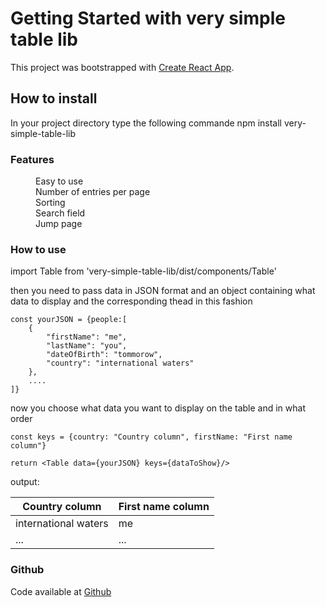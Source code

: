 # Getting Started with very simple table lib

This project was bootstrapped with [Create React App](https://github.com/facebook/create-react-app).

## How to install

In your project directory type the following commande
 npm install very-simple-table-lib

### Features
<dl>
<dd>Easy to use</dd>
<dd>Number of entries per page</dd>
<dd>Sorting</dd>
<dd>Search field</dd>
<dd>Jump page</dd>
</dl>

### How to use

import Table from 'very-simple-table-lib/dist/components/Table'

then you need to pass data in JSON format and an object containing what data to display and the corresponding thead in this fashion
~~~
const yourJSON = {people:[
    {
        "firstName": "me",
        "lastName": "you",
        "dateOfBirth": "tommorow",
        "country": "international waters"
    },
    ....
]}
~~~
now you choose what data you want to display on the table and in what order
~~~
const keys = {country: "Country column", firstName: "First name column"}

return <Table data={yourJSON} keys={dataToShow}/>
~~~

output:

| Country column   |   First name column  |
|    ---------     |     ---------------  |
| international waters    |          me          |
|    ...           |         ...          |




### Github
Code available at [Github](https://github.com/MosMid/very-simple-table-lib)